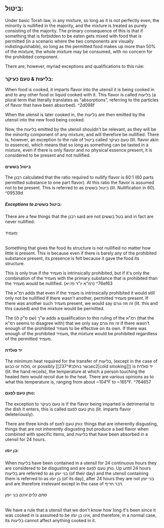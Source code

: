 ## ביטול:
Under basic Torah law, in any mixture, so long as it is not perfectly even, the minority is nullified in the majority, and the mixture is treated as purely consisting of the majority. The primary consequence of this is that if something that is forbidden to be eaten gets mixed with food that is permitted (in a scenario where the two components are visually indistinguishable), so long as the permitted food makes up more than 50% of the mixture, the whole mixture may be consumed, with no concern for the prohibited component.

There are, however, myriad exceptions and qualifications to this rule:

### בליעות & טעם כעיקר:
When food is cooked, it imparts flavor into the utensil it is being cooked in and to any other food or liquid cooked with it. This flavor is called בליעות (a plural term that literally translates as "absorptions", referring to the particles of flavor that have been absorbed). ^2d098f

When the utensil is later cooked in, the בליעות are then emitted by the utensil into the new food being cooked.  

Now, the בליעות emitted by the utensil shouldn't be relevant, as they will be the minority component of any mixture, and will therefore be nullified. There is, however, an exception to the rule of ביטול called טעם כעיקר (lit. flavor akin to essence), which means that so long as something can be tasted in a mixture, even if there is only flavor and no physical essence present, it is considered to be present and not nullified. 
#### ביטול בששים
The רבנן calculated that the ratio required to nullify flavor is 60:1 (60 parts permitted substance to one part flavor). At this ratio the flavor is assumed not to be present. This is referred to as ביטול בששים (lit. Nullification in 60). ^09539d

##### Exceptions to ביטול בששים:

There are a few things that the רבנן said are not בטל בששים and in fact are never nullified:

###### מעמיד: 
Something that gives the food its structure is not nullified no matter how little is present. This is because even if there is barely any of the prohibited substance present, its presence is felt because it gave the food its structure.

This is only true if the מעמיד is intrinsically prohibited, but if it's only the combination of the מעמיד with the primary substance that is prohibited than the מעמיד *would* be nullified. (רמ"א יו"ד פז:יא) ^76ef63

The רמ"א adds that even if the מעמיד is intrinsically prohibited it would still only not be nullified if there wasn't another, permitted מעמיד present. If there was another such מעמיד present, we would say זה וזה גורם (lit. this and this caused) and the mixture would be permitted.

The ש"ך (שם ס"ק לו) adds a qualification to this ruling of the רמ"א (that the רמ"א seems to disagree with) that we only say זה וזה גורם if there wasn't enough of the prohibited מעמיד to be effective on its own. If there was enough of the prohibited מעמיד, the mixture would be prohibited regardless of the permitted מעמיד.


#### יד סולדת
The minimum heat required for the transfer of בליעות, (except in the case of כבוש or מלוח, or possibly [[בשר בחלב#^237ec2|cold smoking]]) is יד סולדת (lit. the hand recoils), the temperature at which a person touching the heated item would recoil due to the heat. There are various opinions as to what this temperature is, ranging from about ~104°F to ~165°F. ^764657
#### נותן טעם לפגם:
The exception to טעם כעיקר is if the flavor being imparted is detrimental to the dish it enters, this is called נותן טעם לפגם (lit. imparts flavor deleteriously).

There are three kinds of נותן טעם לפגם: things that are inherently disgusting, things that are not inherently disgusting but produce a bad flavor when combined with specific items, and בליעות that have been absorbed in a utensil for 24 hours.
##### בן יומו:
When בליעות have been contained in a utensil for 24 continuous hours they are considered to be disgusting and are נותן טעם לפגם. Up until 24 hours בליעות are referred to as  בני יומן (of their day) and the utensil containing them is referred to as בן יומו (of its day), after 24 hours they are not בני יומן and are therefore irrelevant except in the case of דבר חריף.

###### סתם כלים אינם בני יומן
We have a rule that a utensil that we don't know how long it's been since it was cooked in is assumed to be אינו בן יומו, and therefore, in a normal case, its בליעות cannot affect anything cooked in it.